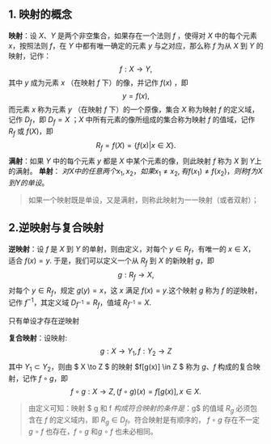 ## 1. 映射的概念
__映射__：设 $X$、$Y$ 是两个非空集合，如果存在一个法则 $f$ ，使得对 $X$ 中的每个元素 $x$，按照法则 $f$，在 $Y$ 中都有唯一确定的元素 $y$ 与之对应，那么称 $f$ 为从 $X$ 到 $Y$ 的映射，记作：
    $$ f: X \to Y, $$
其中 $y$ 成为元素 $x$ （在映射 $f$ 下）的像，并记作 $f(x)$ ，即
    $$ y=f(x), $$
而元素 $x$ 称为元素 $y$ （在映射 $f$ 下）的一个原像，集合 $X$ 称为映射 $f$ 的定义域，记作 $D_f$，即 $D_f=X$ ；$X$ 中所有元素的像所组成的集合称为映射 $f$ 的值域，记作 $R_f$ 或 $f(X)$，即
    $$ R_f = f(X) = \{f(x) | x \in X\}. $$
__满射__：如果 $Y$ 中的每个元素 $y$ 都是 $X$ 中某个元素的像，则此映射 $f$ 称为 $X$ 到 $Y$上的满射。
__单射__： $对 X 中的任意两个x_1,x_2，如果 x_1 \neq x_2, 有f(x_1) \neq f(x_2)，则称f为 X 到 Y 的单设$。

>如果一个映射既是单设，又是满射，则称此映射为一一映射（或者双射）；


## 2.逆映射与复合映射

__逆映射__：设 $f$ 是 $X$ 到 $Y$ 的单射，则由定义，对每个 $y \in R_f$，有唯一的 $x \in X$， 适合 $f(x)=y$. 于是，我们可以定义一个从 $R_f$ 到 $X$ 的新映射 $g$，即 $$ g:R_f \to X, $$ 对每个 $y \in R_f$，规定 $g(y) = x$，这 $x$ 满足 $f(x)=y$.这个映射 $g$ 称为 $f$ 的逆映射，记作 $f ^{-1}$，其定义域 $D_{f^{-1}}=R_f$，值域 $R_{f^{-1}}=X$.

只有单设才存在逆映射

__复合映射__：设映射:
    $$ g:X \to Y_1 , f: Y_2 \to Z$$ 其中 $Y_1 \subset Y_2$，则由 $ X \to Z $ 的映射 $f[g(x)] \in Z $ 称为 $g、f$ 构成的复合映射，记作 $f\circ g$，即 $$ f\circ g: X \to Z,(f \circ g)(x)=f[g(x)],x \in X. $$ 

>由定义可知：映射 $ g 和 f $构成符合映射的条件是：$g$ 的值域 $R_g$ 必须包含在 $f$ 的定义域内，即 $R_g \in D_f$。符合映射是有顺序的， $f \circ g$ 存在不一定 $g \circ f$ 也存在，$f \circ g$ 和$g \circ f$ 也未必相同。


